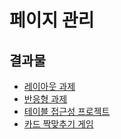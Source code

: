 # 페이지 관리

## 결과물

 - [레이아웃 과제]()
 - [반응형 과제](https://owl423.github.io/hw/rwd-hw/)
 - [테이블 접근성 프로젝트](https://owl423.github.io/hw/gh/)
 - [카드 짝맞추기 게임](https://owl423.github.io/hw/card_game)
